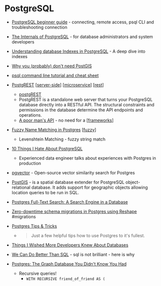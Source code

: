 PostgreSQL
==========

* [PostgreSQL beginner guide](https://knowledgepill.it/posts/postgresql-basics-guide/) - connecting, remote access, psql CLI and troubleshooting connection
* [The Internals of PostgreSQL](https://www.interdb.jp/pg/index.html) - for database administrators and system developers
* [Understanding database Indexes in PostgreSQL](https://blog.mastermind.dev/indexes-in-postgresql) - A deep dive into indexes
* [Why you (probably) don't need PostGIS](https://blog.rebased.pl/2020/04/07/why-you-probably-dont-need-postgis)
* [psql command line tutorial and cheat sheet](https://tomcam.github.io/postgres/)
* [PostgREST](https://postgrest.org/) [[server-side]] [[microservice]] [[rest]]
    * [postgREST](https://github.com/PostgREST/postgrest)
    * PostgREST is a standalone web server that turns your PostgreSQL database directly into a RESTful API. The structural constraints and permissions in the database determine the API endpoints and operations.
    * [A poor man's API](https://blog.frankel.ch/poor-man-api/) - no need for a [[frameworks]]
* [Fuzzy Name Matching in Postgres](https://info.crunchydata.com/blog/fuzzy-name-matching-in-postgresql) [[fuzzy]]
    * Levenshtein Matching - fuzzy string match
* [10 Things I Hate About PostgreSQL](https://rbranson.medium.com/10-things-i-hate-about-postgresql-20dbab8c2791)
    * Experienced data engineer talks about experiences with Postgres in production
* [pgvector](https://github.com/ankane/pgvector) - Open-source vector similarity search for Postgres 
* [PostGIS](https://postgis.net/) - is a spatial database extender for PostgreSQL object-relational database. It adds support for geographic objects allowing location queries to be run in SQL. 
* [Postgres Full-Text Search: A Search Engine in a Database](https://blog.crunchydata.com/blog/postgres-full-text-search-a-search-engine-in-a-database)
* [Zero-downtime schema migrations in Postgres using Reshape](https://fabianlindfors.se/blog/schema-migrations-in-postgres-using-reshape/) #migrations
* [Postgres Tips & Tricks](https://www.crunchydata.com/postgres-tips)
    * > Just a few helpful tips how to use Postgres to it's fullest.
* [Things I Wished More Developers Knew About Databases](https://medium.com/@rakyll/things-i-wished-more-developers-knew-about-databases-2d0178464f78)

* [We Can Do Better Than SQL](https://edgedb.com/blog/we-can-do-better-than-sql/) - sql is not brilliant - here is why
* [Postgres: The Graph Database You Didn't Know You Had](https://www.dylanpaulus.com/posts/postgres-is-a-graph-database/)
    * Recursive queries!
        * `WITH RECURSIVE friend_of_friend AS (`

[//begin]: # "Autogenerated link references for markdown compatibility"
[server-side]: server-side.md "Server Side"
[microservice]: microservice.md "MicroService"
[rest]: rest.md "rest"
[frameworks]: frameworks.md "Frameworks"
[fuzzy]: fuzzy.md "Fuzzy Matching/Finding"
[//end]: # "Autogenerated link references"